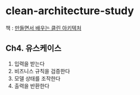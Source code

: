 # clean-architecture-study
책 : [만들면서 배우는 클린 아키텍처](http://www.yes24.com/Product/Goods/105138479)

## Ch4. 유스케이스
1. 입력을 받는다
2. 비즈니스 규칙을 검증한다
3. 모델 상태를 조작한다
4. 출력을 반환한다
